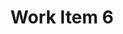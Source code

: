 ---
title: Work Item 6
class: web
image: item-6.jpg
caption: Write Your Image Caption Here
description: Photography
sort: 6
---